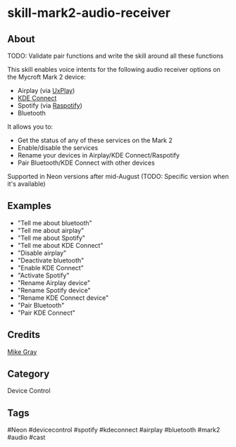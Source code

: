 # skill-mark2-audio-receiver

## About

TODO: Validate pair functions and write the skill around all these functions

This skill enables voice intents for the following audio receiver options on the Mycroft Mark 2 device:

- Airplay (via [UxPlay](https://github.com/FDH2/UxPlay))
- [KDE Connect](https://kdeconnect.kde.org/)
- Spotify (via [Raspotify](https://dtcooper.github.io/raspotify/))
- Bluetooth

It allows you to:

- Get the status of any of these services on the Mark 2
- Enable/disable the services
- Rename your devices in Airplay/KDE Connect/Raspotify
- Pair Bluetooth/KDE Connect with other devices

Supported in Neon versions after mid-August (TODO: Specific version when it's available)

## Examples

- "Tell me about bluetooth"
- "Tell me about airplay"
- "Tell me about Spotify"
- "Tell me about KDE Connect"
- "Disable airplay"
- "Deactivate bluetooth"
- "Enable KDE Connect"
- "Activate Spotify"
- "Rename Airplay device"
- "Rename Spotify device"
- "Rename KDE Connect device"
- "Pair Bluetooth"
- "Pair KDE Connect"

## Credits

[Mike Gray](@mikejgray)

## Category

Device Control

## Tags

#Neon #devicecontrol #spotify #kdeconnect #airplay #bluetooth #mark2 #audio #cast
